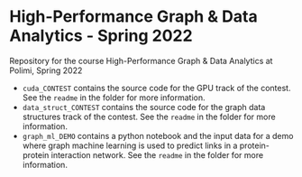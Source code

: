 # High-Performance Graph & Data Analytics - Spring 2022
Repository for the course High-Performance Graph & Data Analytics at Polimi, Spring 2022

* `cuda_CONTEST` contains the source code for the GPU track of the contest. See the `readme` in the folder for more information.
* `data_struct_CONTEST` contains the source code for the graph data structures track of the contest. See the `readme` in the folder for more information.
* `graph_ml_DEMO` contains a python notebook and the input data for a demo where graph machine learning is used to predict links in a protein-protein interaction network.  See the `readme` in the folder for more information.